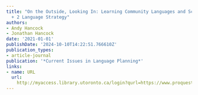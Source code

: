 ```yaml
---
title: "On the Outside, Looking In: Learning Community Languages and Scotland's 1
  + 2 Language Strategy"
authors:
- Andy Hancock
- Jonathan Hancock
date: '2021-01-01'
publishDate: '2024-10-10T14:22:51.766610Z'
publication_types:
- article-journal
publication: '*Current Issues in Language Planning*'
links:
- name: URL
  url: 
    http://myaccess.library.utoronto.ca/login?qurl=https://www.proquest.com/docview/2540407203?accountid=14771&bdid=38382&_bd=G3Ms2BWF3xCy9kfEx9sgx6rUJW0%3D
---
```

